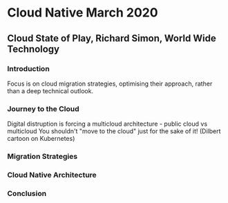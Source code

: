 # Cloud Native March 2020

## Cloud State of Play, Richard Simon, World Wide Technology

### Introduction

Focus is on cloud migration strategies, optimising their approach, rather than a deep technical outlook.

### Journey to the Cloud

Digital distruption is forcing a multicloud architecture - public cloud vs multicloud
You shouldn't "move to the cloud" just for the sake of it! (Dilbert cartoon on Kubernetes)

### Migration Strategies

### Cloud Native Architecture

### Conclusion